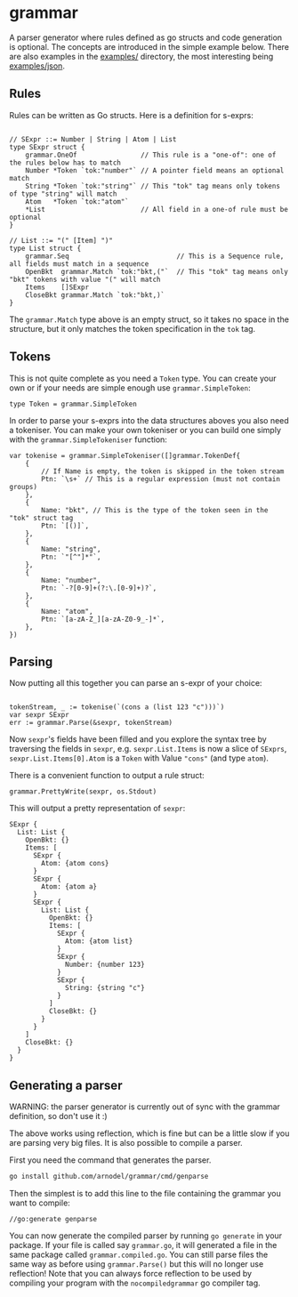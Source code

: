 # grammar

A parser generator where rules defined as go structs and code generation is
optional.  The concepts are introduced in the simple example below.  There are
also examples in the [examples/](./examples/) directory, the most interesting
being [examples/json](./examples/json/).

## Rules

Rules can be written as Go structs.  Here is a definition for s-exprs:

```golang

// SExpr ::= Number | String | Atom | List
type SExpr struct {
    grammar.OneOf                // This rule is a "one-of": one of the rules below has to match
    Number *Token `tok:"number"` // A pointer field means an optional match
    String *Token `tok:"string"` // This "tok" tag means only tokens of type "string" will match
    Atom   *Token `tok:"atom"`
    *List                        // All field in a one-of rule must be optional
}

// List ::= "(" [Item] ")"
type List struct {
    grammar.Seq                           // This is a Sequence rule, all fields must match in a sequence
    OpenBkt  grammar.Match `tok:"bkt,("`  // This "tok" tag means only "bkt" tokens with value "(" will match
    Items    []SExpr
    CloseBkt grammar.Match `tok:"bkt,)`
}
```

The `grammar.Match` type above is an empty struct, so it takes no space in the
structure, but it only matches the token specification in the `tok` tag.

## Tokens

This is not quite complete as you need a `Token` type.  You can create your own
or if your needs are simple enough use `grammar.SimpleToken`:

```golang
type Token = grammar.SimpleToken
```

In order to parse your s-exprs into the data structures aboves you also need a
tokeniser.  You can make your own tokeniser or you can build one simply with the
`grammar.SimpleTokeniser` function:

```golang
var tokenise = grammar.SimpleTokeniser([]grammar.TokenDef{
    {
        // If Name is empty, the token is skipped in the token stream
        Ptn: `\s+` // This is a regular expression (must not contain groups)
    },
    {
        Name: "bkt", // This is the type of the token seen in the "tok" struct tag
        Ptn: `[()]`,
    },
    {
        Name: "string",
        Ptn: `"[^"]*"`,
    },
    {
        Name: "number",
        Ptn: `-?[0-9]+(?:\.[0-9]+)?`,
    },
    {
        Name: "atom",
        Ptn: `[a-zA-Z_][a-zA-Z0-9_-]*`,
    },
})
```

## Parsing

Now putting all this together you can parse an s-expr of your choice:

```golang

tokenStream, _ := tokenise(`(cons a (list 123 "c")))`)
var sexpr SExpr
err := grammar.Parse(&sexpr, tokenStream)
```

Now `sexpr`'s fields have been filled and you explore the syntax tree by
traversing the fields in `sexpr`, e.g. `sexpr.List.Items` is now a slice of
`SExprs`, `sexpr.List.Items[0].Atom` is a `Token` with Value `"cons"` (and type
`atom`).

There is a convenient function to output a rule struct:

```golang
grammar.PrettyWrite(sexpr, os.Stdout)
```

This will output a pretty representation of `sexpr`:
```
SExpr {
  List: List {
    OpenBkt: {}
    Items: [
      SExpr {
        Atom: {atom cons}
      }
      SExpr {
        Atom: {atom a}
      }
      SExpr {
        List: List {
          OpenBkt: {}
          Items: [
            SExpr {
              Atom: {atom list}
            }
            SExpr {
              Number: {number 123}
            }
            SExpr {
              String: {string "c"}
            }
          ]
          CloseBkt: {}
        }
      }
    ]
    CloseBkt: {}
  }
}
```

## Generating a parser

WARNING: the parser generator is currently out of sync with the grammar
definition, so don't use it :)

The above works using reflection, which is fine but can be a little slow if you
are parsing very big files.  It is also possible to compile a parser.

First you need the command that generates the parser.

```sh
go install github.com/arnodel/grammar/cmd/genparse
```

Then the simplest is to add this line to the file containing the grammar you
want to compile:

```golang
//go:generate genparse
```

You can now generate the compiled parser by running `go generate` in your
package.  If your file is called say `grammar.go`, it will generated a file in
the same package called `grammar.compiled.go`.  You can still parse files the
same way as before using `grammar.Parse()` but this will no longer use
reflection!  Note that you can always force reflection to be used by compiling your
program with the `nocompiledgrammar` go compiler tag.
